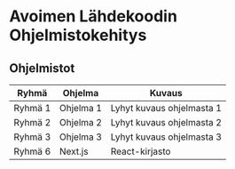 # Avoimen Lähdekoodin Ohjelmistokehitys

## Ohjelmistot

| Ryhmä      | Ohjelma         | Kuvaus                                 |
|------------|-----------------|----------------------------------------|
| Ryhmä 1    | Ohjelma 1       | Lyhyt kuvaus ohjelmasta 1              |
| Ryhmä 2    | Ohjelma 2       | Lyhyt kuvaus ohjelmasta 2              |
| Ryhmä 3    | Ohjelma 3       | Lyhyt kuvaus ohjelmasta 3              |
| Ryhmä 6    | Next.js         | React-kirjasto                         |

